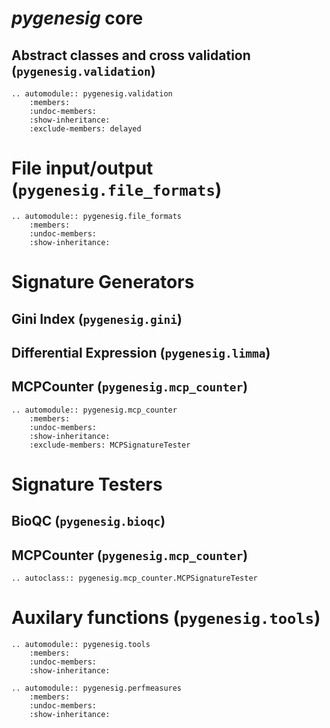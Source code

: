 # _pygenesig_ core

## Abstract classes and cross validation (`pygenesig.validation`)

```eval_rst
.. automodule:: pygenesig.validation
    :members:
    :undoc-members:
    :show-inheritance:
    :exclude-members: delayed
```

# File input/output (`pygenesig.file_formats`)

```eval_rst
.. automodule:: pygenesig.file_formats
    :members:
    :undoc-members:
    :show-inheritance:
```

# Signature Generators

## Gini Index (`pygenesig.gini`)

<!-- ```eval_rst
.. automodule:: pygenesig.gini
    :members:
    :undoc-members:
    :show-inheritance:
``` -->

## Differential Expression (`pygenesig.limma`)

<!-- ```eval_rst
.. automodule:: pygenesig.limma
    :members:
    :undoc-members:
    :show-inheritance:
``` -->

## MCPCounter (`pygenesig.mcp_counter`)

```eval_rst
.. automodule:: pygenesig.mcp_counter
    :members:
    :undoc-members:
    :show-inheritance:
    :exclude-members: MCPSignatureTester
```

# Signature Testers

## BioQC (`pygenesig.bioqc`)

<!-- ```eval_rst
.. automodule:: pygenesig.bioqc
    :members:
    :undoc-members:
    :show-inheritance:
``` -->

## MCPCounter (`pygenesig.mcp_counter`)

```eval_rst
.. autoclass:: pygenesig.mcp_counter.MCPSignatureTester
```

# Auxilary functions (`pygenesig.tools`)

```eval_rst
.. automodule:: pygenesig.tools
    :members:
    :undoc-members:
    :show-inheritance:
```


```eval_rst
.. automodule:: pygenesig.perfmeasures
    :members:
    :undoc-members:
    :show-inheritance:
```
